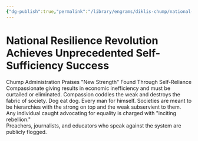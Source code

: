 ```yaml
---
{"dg-publish":true,"permalink":"/library/engrams/diklis-chump/national-resilience-revolution-achieves-unprecedented-self-sufficiency-success/","tags":["DC/DOGE","DC/AS1"]}
---
```


# National Resilience Revolution Achieves Unprecedented Self-Sufficiency Success
Chump Administration Praises "New Strength" Found Through Self-Reliance
Compassionate giving results in economic inefficiency and must be curtailed or eliminated.
Compassion coddles the weak and destroys the fabric of society.
Dog eat dog. Every man for himself.
Societies are meant to be hierarchies with the strong on top and the weak subservient to them.
Any individual caught advocating for equality is charged with "inciting rebellion."  
Preachers, journalists, and educators who speak against the system are publicly flogged.
